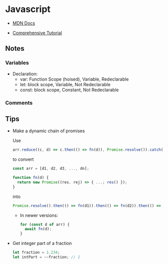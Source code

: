 # Javascript

- [MDN Docs](https://developer.mozilla.org/en-US/docs/Web/javascript)

- [Comprehensive Tutorial](https://javascript.info/)

## Notes

### Variables

- Declaration:
  - var: Function Scope (hoised), Variable, Redeclarable
  - let: block scope, Variable, Not Redeclarable
  - const: block scope, Constant, Not Redeclarable

### Comments

## Tips

- Make a dynamic chain of promises

  Use

  ```js
  arr.reduce((c, d) => c.then(() => fn(d)), Promise.resolve()).catch(error);
  ```

  to convert

  ```js
  const arr = [d1, d2, d3, ..., dn];

  function fn(d) {
    return new Promise((res, rej) => { ...; res() });
  }
  ```

  into

  ```js
  Promise.resolve().then(() => fn(d1)).then(() => fn(d2)).then(() => fn(d3))...then(() => fn(dn)).catch(error)
  ```

  - In newer versions:

    ```js
    for (const d of arr) {
      await fn(d);
    }
    ```

- Get integer part of a fraction

  ```js
  let fraction = 1.234;
  let intPart = ~~fraction; // 1
  ```
